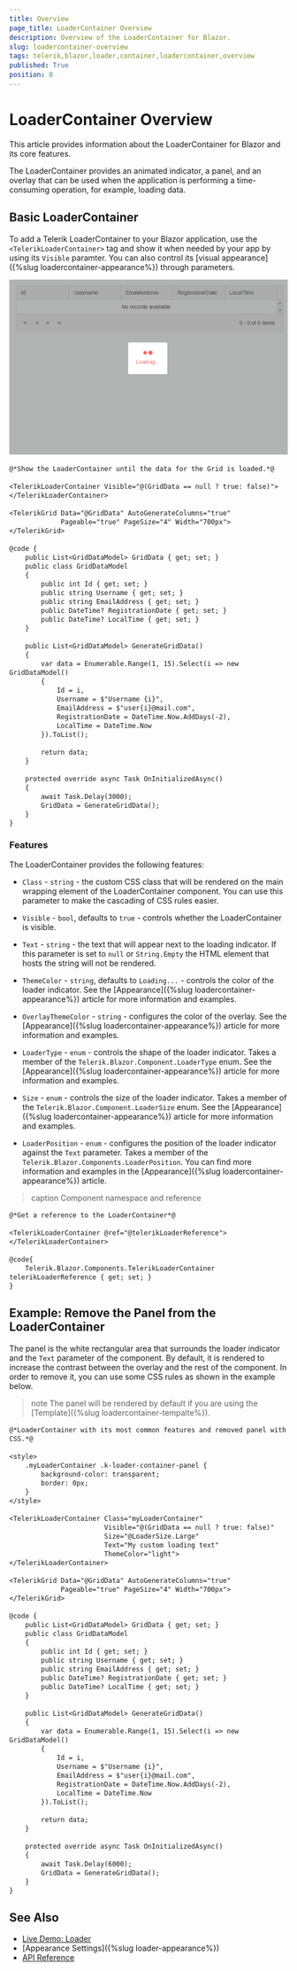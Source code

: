 ```yaml
---
title: Overview
page_title: LoaderContainer Overview
description: Overview of the LoaderContainer for Blazor.
slug: loadercontainer-overview
tags: telerik,blazor,loader,container,loadercontainer,overview
published: True
position: 0
---
```


# LoaderContainer Overview

This article provides information about the LoaderContainer for Blazor and its core features.

The LoaderContainer provides an animated indicator, a panel, and an overlay that can be used when the application is performing a time-consuming operation, for example, loading data.

## Basic LoaderContainer

To add a Telerik LoaderContainer to your Blazor application, use the `<TelerikLoaderContainer>` tag and show it when needed by your app by using its `Visible` paramter. You can also control its [visual appearance]({%slug loadercontainer-appearance%}) through parameters.

![](images/loadercontainer-overview-example.gif)

````CSHTML
@*Show the LoaderContainer until the data for the Grid is loaded.*@

<TelerikLoaderContainer Visible="@(GridData == null ? true: false)"></TelerikLoaderContainer>

<TelerikGrid Data="@GridData" AutoGenerateColumns="true"
             Pageable="true" PageSize="4" Width="700px">
</TelerikGrid>

@code {
    public List<GridDataModel> GridData { get; set; }
    public class GridDataModel
    {
        public int Id { get; set; }
        public string Username { get; set; }
        public string EmailAddress { get; set; }
        public DateTime? RegistrationDate { get; set; }
        public DateTime? LocalTime { get; set; }
    }

    public List<GridDataModel> GenerateGridData()
    {
        var data = Enumerable.Range(1, 15).Select(i => new GridDataModel()
        {
            Id = i,
            Username = $"Username {i}",
            EmailAddress = $"user{i}@mail.com",
            RegistrationDate = DateTime.Now.AddDays(-2),
            LocalTime = DateTime.Now
        }).ToList();

        return data;
    }

    protected override async Task OnInitializedAsync()
    {
        await Task.Delay(3000);
        GridData = GenerateGridData();
    }
}
````

### Features

The LoaderContainer provides the following features:

* `Class` - `string` - the custom CSS class that will be rendered on the main wrapping element of the LoaderContainer component. You can use this parameter to make the cascading of CSS rules easier.

* `Visible` - `bool`, defaults to `true` - controls whether the LoaderContainer is visible. 

* `Text` - `string` - the text that will appear next to the loading indicator. If this parameter is set to `null` or `String.Empty` the HTML element that hosts the string will not be rendered.

* `ThemeColor` - `string`, defaults to `Loading...` - controls the color of the loader indicator. See the [Appearance]({%slug loadercontainer-appearance%}) article for more information and examples.

* `OverlayThemeColor` - `string` - configures the color of the overlay. See the [Appearance]({%slug loadercontainer-appearance%}) article for more information and examples.

* `LoaderType` - `enum` - controls the shape of the loader indicator. Takes a member of the `Telerik.Blazor.Component.LoaderType` enum. See the [Appearance]({%slug loadercontainer-appearance%}) article for more information and examples.

* `Size` - `enum` - controls the size of the loader indicator. Takes a member of the `Telerik.Blazor.Component.LoaderSize` enum. See the [Appearance]({%slug loadercontainer-appearance%}) article for more information and examples.

* `LoaderPosition` - `enum` - configures the position of the loader indicator against the `Text` parameter. Takes a member of the `Telerik.Blazor.Components.LoaderPosition`. You can find more information and examples in the [Appearance]({%slug loadercontainer-appearance%}) article.


>caption Component namespace and reference

````CSHTML
@*Get a reference to the LoaderContainer*@

<TelerikLoaderContainer @ref="@telerikLoaderReference"></TelerikLoaderContainer>

@code{
    Telerik.Blazor.Components.TelerikLoaderContainer telerikLoaderReference { get; set; }
}
````

## Example: Remove the Panel from the LoaderContainer

The panel is the white rectangular area that surrounds the loader indicator and the `Text` parameter of the component. By default, it is rendered to increase the contrast between the overlay and the rest of the component. In order to remove it, you can use some CSS rules as shown in the example below.

>note The panel will be rendered by default if you are using the [Template]({%slug loadercontainer-tempalte%}).

````CSHTML
@*LoaderContainer with its most common features and removed panel with CSS.*@

<style>
    .myLoaderContainer .k-loader-container-panel {
        background-color: transparent;
        border: 0px;
    }
</style>

<TelerikLoaderContainer Class="myLoaderContainer"
                        Visible="@(GridData == null ? true: false)"
                        Size="@LoaderSize.Large"
                        Text="My custom loading text"
                        ThemeColor="light">
</TelerikLoaderContainer>

<TelerikGrid Data="@GridData" AutoGenerateColumns="true"
             Pageable="true" PageSize="4" Width="700px">
</TelerikGrid>

@code {
    public List<GridDataModel> GridData { get; set; }
    public class GridDataModel
    {
        public int Id { get; set; }
        public string Username { get; set; }
        public string EmailAddress { get; set; }
        public DateTime? RegistrationDate { get; set; }
        public DateTime? LocalTime { get; set; }
    }

    public List<GridDataModel> GenerateGridData()
    {
        var data = Enumerable.Range(1, 15).Select(i => new GridDataModel()
        {
            Id = i,
            Username = $"Username {i}",
            EmailAddress = $"user{i}@mail.com",
            RegistrationDate = DateTime.Now.AddDays(-2),
            LocalTime = DateTime.Now
        }).ToList();

        return data;
    }

    protected override async Task OnInitializedAsync()
    {
        await Task.Delay(6000);
        GridData = GenerateGridData();
    }
}
````

## See Also

  * [Live Demo: Loader](https://demos.telerik.com/blazor-ui/loader/overview)
  * [Appearance Settings]({%slug loader-appearance%})
  * [API Reference](https://docs.telerik.com/blazor-ui/api/Telerik.Blazor.Components.TelerikLoader)
   

